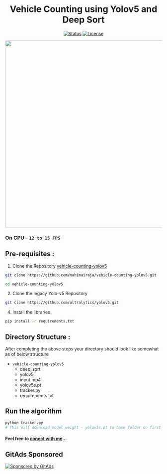 <div align="center">

# Vehicle Counting using Yolov5 and Deep Sort

</div>

<div align="center">

[![Status](https://img.shields.io/badge/status-active-success.svg)]()
[![License](https://img.shields.io/badge/license-MIT-blue.svg)](/LICENSE)

</div>

<div align="center">
<img src="assets/output.gif" width="1000px" height="600px">
</div>



### On CPU - `12 to 15 FPS` 

## Pre-requisites : 

1) Clone the Repository [vehicle-counting-yolov5](https://github.com/mahimairaja/vehicle-counting-yolov5)

```bash
git clone https://github.com/mahimairaja/vehicle-counting-yolov5.git

cd vehicle-counting-yolov5
```

2) Clone the legacy Yolo-v5 Repository

```bash
git clone https://github.com/ultralytics/yolov5.git
```
   
4) Install the libraries
```bash
pip install -r requirements.txt
```




## Directory Structure :

After completing the above steps your directory should look like somewhat as of below structure

- `vehicle-counting-yolov5`
   - deep_sort
   - yolov5
   - input.mp4
   - yolov5s.pt
   - tracker.py
   - requirements.txt

## Run the algorithm 

``` bash
python tracker.py 
# This will download model weight - yolov5s.pt to base folder on first execution.
```

#### Feel free to [conect with me](https://www.linkedin.com/in/mahimairaja/)...

<!-- GitAds-Verify: AEVWXNC8VVO8RH1WB7N8CFWJFYDXOKE1 -->
## GitAds Sponsored
[![Sponsored by GitAds](https://gitads.dev/v1/ad-serve?source=mahimairaja/vechicle-counting-yolo@github)](https://gitads.dev/v1/ad-track?source=mahimairaja/vechicle-counting-yolo@github)


